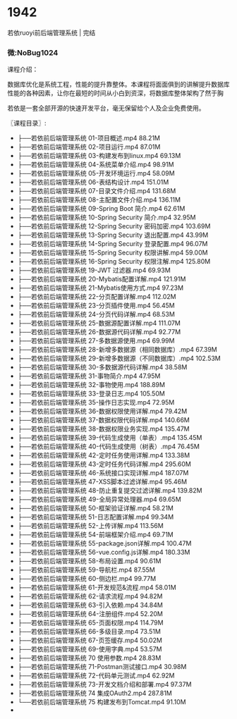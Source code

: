 # 1942
若依ruoyi前后端管理系统 | 完结
### 微:NoBug1024 


课程介绍：

数据库优化是系统工程，性能的提升靠整体。本课程将面面俱到的讲解提升数据库性能的各种因素，让你在最短的时间从小白到资深，将数据库整体架构了然于胸

若依是一套全部开源的快速开发平台，毫无保留给个人及企业免费使用。

〖课程目录〗:

- ├──若依前后端管理系统 01-项目概述.mp4  88.21M
- ├──若依前后端管理系统 02-项目运行.mp4  87.01M
- ├──若依前后端管理系统 03-构建发布到linux.mp4  69.13M
- ├──若依前后端管理系统 04-系统菜单介绍.mp4  98.91M
- ├──若依前后端管理系统 05-开发环境运行.mp4  58.09M
- ├──若依前后端管理系统 06-表结构设计.mp4  151.01M
- ├──若依前后端管理系统 07-目录文件介绍.mp4  131.68M
- ├──若依前后端管理系统 08-主配置文件介绍.mp4  136.11M
- ├──若依前后端管理系统 09-Spring Boot 简介.mp4  62.61M
- ├──若依前后端管理系统 10-Spring Security 简介.mp4  32.95M
- ├──若依前后端管理系统 12-Spring Security 密码加密.mp4  103.69M
- ├──若依前后端管理系统 13-Spring Security 退出配置.mp4  43.99M
- ├──若依前后端管理系统 14-Spring Security 登录配置.mp4  96.07M
- ├──若依前后端管理系统 15-Spring Security 权限讲解.mp4  59.00M
- ├──若依前后端管理系统 16-Spring Security 权限注解.mp4  125.80M
- ├──若依前后端管理系统 19-JWT 过滤器.mp4  69.93M
- ├──若依前后端管理系统 20-Mybatis配置详解.mp4  121.91M
- ├──若依前后端管理系统 21-Mybatis使用方式.mp4  97.23M
- ├──若依前后端管理系统 22-分页配置详解.mp4  112.02M
- ├──若依前后端管理系统 23-分页插件使用.mp4  56.45M
- ├──若依前后端管理系统 24-分页代码详解.mp4  68.53M
- ├──若依前后端管理系统 25-数据源配置详解.mp4  111.07M
- ├──若依前后端管理系统 26-数据源代码详解.mp4  92.77M
- ├──若依前后端管理系统 27-多数据源使用.mp4  69.99M
- ├──若依前后端管理系统 28-新增多数据源（相同数据库）.mp4  67.39M
- ├──若依前后端管理系统 29-新增多数据源（不同数据库）.mp4  102.53M
- ├──若依前后端管理系统 30-多数据源代码详解.mp4  38.58M
- ├──若依前后端管理系统 31-事物简介.mp4  47.95M
- ├──若依前后端管理系统 32-事物使用.mp4  188.89M
- ├──若依前后端管理系统 33-登录日志.mp4  105.50M
- ├──若依前后端管理系统 35-操作日志实现.mp4  72.95M
- ├──若依前后端管理系统 36-数据权限使用详解.mp4  79.42M
- ├──若依前后端管理系统 37-数据权限代码详解.mp4  140.66M
- ├──若依前后端管理系统 38-数据权限业务实现.mp4  135.47M
- ├──若依前后端管理系统 39-代码生成使用（单表）.mp4  135.45M
- ├──若依前后端管理系统 40-代码生成使用（树表）.mp4  76.45M
- ├──若依前后端管理系统 42-定时任务使用详解.mp4  133.38M
- ├──若依前后端管理系统 43-定时任务代码详解.mp4  295.60M
- ├──若依前后端管理系统 46-系统接口实现详解.mp4  187.07M
- ├──若依前后端管理系统 47-XSS脚本过滤详解.mp4  95.46M
- ├──若依前后端管理系统 48-防止重复提交过滤详解.mp4  139.82M
- ├──若依前后端管理系统 49-全局异常处理器.mp4  69.65M
- ├──若依前后端管理系统 50-框架验证详解.mp4  58.21M
- ├──若依前后端管理系统 51-日志配置详解.mp4  99.34M
- ├──若依前后端管理系统 52-上传详解.mp4  113.56M
- ├──若依前后端管理系统 54-前端框架介绍.mp4  69.71M
- ├──若依前后端管理系统 55-package.json详解.mp4  100.47M
- ├──若依前后端管理系统 56-vue.config.js详解.mp4  180.33M
- ├──若依前后端管理系统 58-布局设置.mp4  90.61M
- ├──若依前后端管理系统 59-导航栏.mp4  87.55M
- ├──若依前后端管理系统 60-侧边栏.mp4  99.77M
- ├──若依前后端管理系统 61-开发规范&amp;流程.mp4  58.01M
- ├──若依前后端管理系统 62-请求流程.mp4  94.82M
- ├──若依前后端管理系统 63-引入依赖.mp4  34.84M
- ├──若依前后端管理系统 64-注册组件.mp4  52.20M
- ├──若依前后端管理系统 65-页面权限.mp4  114.79M
- ├──若依前后端管理系统 66-多级目录.mp4  73.51M
- ├──若依前后端管理系统 67-页签缓存.mp4  50.02M
- ├──若依前后端管理系统 69-使用字典.mp4  53.57M
- ├──若依前后端管理系统 70 使用参数.mp4  28.83M
- ├──若依前后端管理系统 71-Postman测试接口.mp4  30.98M
- ├──若依前后端管理系统 72-代码单元测试.mp4  62.92M
- ├──若依前后端管理系统 73-开发文档介绍和部署.mp4  97.37M
- ├──若依前后端管理系统 74 集成OAuth2.mp4  287.81M
- └──若依前后端管理系统 75 构建发布到Tomcat.mp4  91.10M
- 
